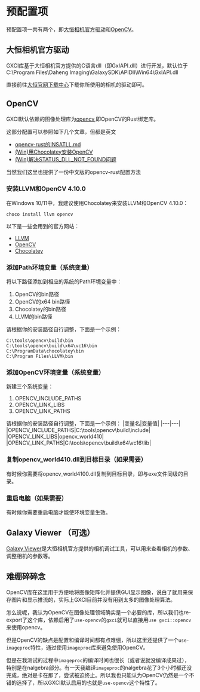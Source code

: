 # 预配置项


预配置项一共有两个，即[大恒相机官方驱动](https://www.daheng-imaging.com/)和[OpenCV](https://opencv.org/)。

## 大恒相机官方驱动

GXCI库基于大恒相机官方提供的C语言dll（即GxIAPI.dll）进行开发，默认位于C:\Program Files\Daheng Imaging\GalaxySDK\APIDll\Win64\GxIAPI.dll

直接前往[大恒官网下载中心](https://www.daheng-imaging.com/downloads/)下载你所使用的相机的驱动即可。

## OpenCV

GXCI默认依赖的图像处理库为[opencv](https://crates.io/crates/opencv),即OpenCV的Rust绑定库。

这部分配置可以参照如下几个文章，但都是英文
- [opencv-rust的INSATLL.md](https://github.com/twistedfall/opencv-rust/blob/master/INSTALL.md)
- [(Win)用Chocolatey安装OpenCV](https://github.com/twistedfall/opencv-rust/issues/118#issuecomment-619608278)
- [(Win)解决STATUS_DLL_NOT_FOUND问题](https://github.com/twistedfall/opencv-rust/issues/113)

当然我们这里也提供了一份中文版的opencv-rust配置方法

### 安装LLVM和OpenCV 4.10.0
在Windows 10/11中，我建议使用Chocolatey来安装LLVM和OpenCV 4.10.0：

```shell
choco install llvm opencv
```

以下是一些会用到的官方网站：
- [LLVM](https://releases.llvm.org/download.html)
- [OpenCV](https://opencv.org/releases/)
- [Chocolatey](https://chocolatey.org/)

### 添加Path环境变量（系统变量）

将以下路径添加到相应的系统的Path环境变量中：
1. OpenCV的bin路径
2. OpenCV的x64 bin路径
3. Chocolatey的bin路径
4. LLVM的bin路径

请根据你的安装路径自行调整，下面是一个示例：
```shell
C:\tools\opencv\build\bin
C:\tools\opencv\build\x64\vc16\bin
C:\ProgramData\chocolatey\bin
C:\Program Files\LLVM\bin
```

### 添加OpenCV环境变量（系统变量）

新建三个系统变量：
1. OPENCV_INCLUDE_PATHS
2. OPENCV_LINK_LIBS
3. OPENCV_LINK_PATHS

请根据你的安装路径自行调整，下面是一个示例：
|变量名|变量值|
|---|---|
|OPENCV_INCLUDE_PATHS|C:\tools\opencv\build\include|
|OPENCV_LINK_LIBS|opencv_world410|
|OPENCV_LINK_PATHS|C:\tools\opencv\build\x64\vc16\lib|

### 复制opencv_world410.dll到目标目录（如果需要）

有时候你需要将opencv_world4100.dll复制到目标目录，即与exe文件同级的目录。

### 重启电脑（如果需要）

有时候你需要重启电脑才能使环境变量生效。

## Galaxy Viewer （可选）

[Galaxy Viewer](https://www.daheng-imaging.com/downloads/)是大恒相机官方提供的相机调试工具，可以用来查看相机的参数、调整相机的参数等。



## 难绷碎碎念

OpenCV库在这里用于方便地将图像矩阵化并提供GUI显示图像，说白了就用来保存图片和显示推流的，实际上GXCI目前并没有用到太多的图像处理算法。

怎么说呢，我认为OpenCV在图像处理领域确实是一个必要的库，所以我们也re-export了这个库，依赖启用了`use-opencv`的`gxci`就可以直接用`use gxci::opencv`来使用opencv。

但是OpenCV的缺点是配置和编译时间都有点难绷，所以这里还提供了一个`use-imageproc`特性，通过使用`imageproc`库来避免使用OpenCV。

但是在我测试的过程中`imageproc`的编译时间也很长（或者说就没编译成果过），特别是在nalgebra部分。有一天我编译`imageproc`的nalgebra花了3个小时都还没完成，绝对是卡在那了，尝试被迫终止。所以我也只能认为OpenCV仍然是一个不错的选择了，所以GXCI默认启用的也就是`use-opencv`这个特性了。
